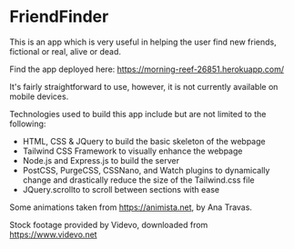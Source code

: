 # FriendFinder

This is an app which is very useful in helping the user find new friends, fictional or real, alive or dead.

Find the app deployed here: https://morning-reef-26851.herokuapp.com/

It's fairly straightforward to use, however, it is not currently available on mobile devices.

Technologies used to build this app include but are not limited to the following:

* HTML, CSS & JQuery to build the basic skeleton of the webpage
* Tailwind CSS Framework to visually enhance the webpage
* Node.js and Express.js to build the server
* PostCSS, PurgeCSS, CSSNano, and Watch plugins to dynamically change and drastically reduce the size of the Tailwind.css file
* JQuery.scrollto to scroll between sections with ease

Some animations taken from https://animista.net, by Ana Travas.

Stock footage provided by Videvo, downloaded from https://www.videvo.net